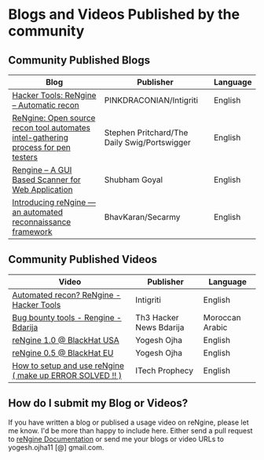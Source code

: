 # Blogs and Videos Published by the community

## Community Published Blogs

| Blog                                                         | Publisher               | Language |
|--------------------------------------------------------------|-------------------------|----------|
| [Hacker Tools: ReNgine – Automatic recon](https://blog.intigriti.com/2021/08/24/hacker-tools-rengine/)                      | PINKDRACONIAN/Intigriti | English  |
| [ReNgine: Open source recon tool automates intel-gathering process for pen testers](https://portswigger.net/daily-swig/rengine-open-source-recon-tool-automates-intel-gathering-process-for-pen-testers)                      | Stephen Pritchard/The Daily Swig/Portswigger | English  |
| [Rengine – A GUI Based Scanner for Web Application](https://secnhack.in/rengine-a-gui-based-scanner-for-web-application/amp)                      | Shubham Goyal | English  |
| [Introducing reNgine — an automated reconnaissance framework](https://medium.com/secarmy/introducing-rengine-an-automated-reconnaissance-framework-by-yogesh-ojha-a7af6e35ae67)                      | BhavKaran/Secarmy | English  |


## Community Published Videos

| Video                                                         | Publisher               | Language |
|--------------------------------------------------------------|-------------------------|----------|
| [Automated recon? ReNgine - Hacker Tools](https://www.youtube.com/watch?v=vP7tBopQSEc)                      | Intigriti | English  |
| [Bug bounty tools - Rengine - Bdarija](https://www.youtube.com/watch?v=9FuRrcmWgWU)                      | Th3 Hacker News Bdarija | Moroccan Arabic  |
| [reNgine 1.0 @ BlackHat USA](https://www.youtube.com/watch?v=7uvP6MaQOX0)                      | Yogesh Ojha  |  English  |
| [reNgine 0.5 @ BlackHat EU](https://www.youtube.com/watch?v=A1oNOIc0h5A)                      | Yogesh Ojha  |  English  |
| [How to setup and use reNgine ( make up ERROR SOLVED !! )](https://www.youtube.com/watch?v=WRnSIiJz-fE)                      | ITech Prophecy | English  |

## How do I submit my Blog or Videos?

If you have written a blog or publised a usage video on reNgine, please let me know. I'd be more than happy to include here. Either send a pull request to [reNgine Documentation](https://github.com/khulnasoft/reconpoint) or send me your blogs or video URLs to yogesh.ojha11 [@] gmail.com.
